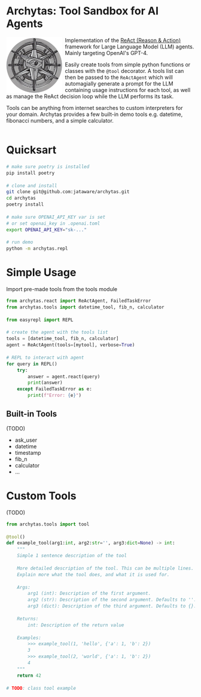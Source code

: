 # Archytas: Tool Sandbox for AI Agents
<img src="assets/logo.png" width="150" height="150" align="left" style="padding-right:0.5em;"/>

Implementation of the [ReAct (Reason & Action)](https://arxiv.org/abs/2210.03629) framework for Large Language Model (LLM) agents. Mainly targeting OpenAI's GPT-4.

Easily create tools from simple python functions or classes with the `@tool` decorator. A tools list can then be passed to the `ReActAgent` which will automagially generate a prompt for the LLM containing usage instructions for each tool, as well as manage the ReAct decision loop while the LLM performs its task.

Tools can be anything from internet searches to custom interpreters for your domain. Archytas provides a few built-in demo tools e.g. datetime, fibonacci numbers, and a simple calculator.

<div style="clear:left;"></div>
 
# Quicksart
```bash
# make sure poetry is installed
pip install poetry

# clone and install
git clone git@github.com:jataware/archytas.git
cd archytas
poetry install

# make sure OPENAI_API_KEY var is set
# or set openai_key in .openai.toml
export OPENAI_API_KEY="sk-..."

# run demo
python -m archytas.repl
```

# Simple Usage
Import pre-made tools from the tools module
```python
from archytas.react import ReActAgent, FailedTaskError
from archytas.tools import datetime_tool, fib_n, calculator

from easyrepl import REPL

# create the agent with the tools list
tools = [datetime_tool, fib_n, calculator]
agent = ReActAgent(tools=[mytool], verbose=True)

# REPL to interact with agent
for query in REPL()
    try:
        answer = agent.react(query)
        print(answer)
    except FailedTaskError as e:
        print(f"Error: {e}")
```

## Built-in Tools
(TODO)
- ask_user
- datetime
- timestamp
- fib_n
- calculator
- ...

# Custom Tools
(TODO)
```python
from archytas.tools import tool

@tool()
def example_tool(arg1:int, arg2:str='', arg3:dict=None) -> int:
    """
    Simple 1 sentence description of the tool

    More detailed description of the tool. This can be multiple lines.
    Explain more what the tool does, and what it is used for.

    Args:
        arg1 (int): Description of the first argument.
        arg2 (str): Description of the second argument. Defaults to ''.
        arg3 (dict): Description of the third argument. Defaults to {}.

    Returns:
        int: Description of the return value

    Examples:
        >>> example_tool(1, 'hello', {'a': 1, 'b': 2})
        3
        >>> example_tool(2, 'world', {'a': 1, 'b': 2})
        4
    """
    return 42

# TODO: class tool example
```